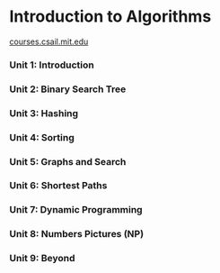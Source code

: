 # Introduction to Algorithms


[courses.csail.mit.edu](http://courses.csail.mit.edu/6.006/spring11/notes.shtml)

### Unit 1: Introduction

### Unit 2: Binary Search Tree

### Unit 3: Hashing

### Unit 4: Sorting

### Unit 5: Graphs and Search

### Unit 6: Shortest Paths

### Unit 7: Dynamic Programming

### Unit 8: Numbers Pictures (NP)

### Unit 9: Beyond
